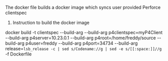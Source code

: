 The docker file builds a docker image which syncs user provided Perforce clientspec

1. Instruction to build the docker image 

docker build -t clientspec --build-arg --build-arg p4clientspec=myP4Client --build-arg p4server=10.23.0.1 --build-arg p4root=/home/freddy/source --build-arg p4user=freddy --build-arg p4port=34734 --build-arg release=`lsb_release -c | sed s/Codename://g | sed -e s/[[:space:]]//g` -f Dockerfile 

